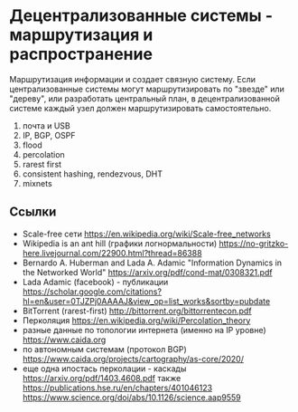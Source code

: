 #   Децентрализованные системы - маршрутизация и распространение

Маршрутизация информации и создает связную систему. Если централизованные системы могут маршрутизировать по "звезде" или "дереву", или разработать центральный план, в децентрализованной системе каждый узел должен маршрутизировать самостоятельно.

 1. почта и USB
 2. IP, BGP, OSPF
 3. flood
 4. percolation
 5. rarest first
 6. consistent hashing, rendezvous, DHT
 7. mixnets


##  Ссылки

  - Scale-free сети 
    https://en.wikipedia.org/wiki/Scale-free_networkѕ  
  - Wikipedia is an ant hill (графики логнормальности)
    https://no-gritzko-here.livejournal.com/22900.html?thread=86388
  - Bernardo A. Huberman and Lada A. Adamic 
    "Information Dynamics in the Networked World"
    https://arxiv.org/pdf/cond-mat/0308321.pdf
  - Lada Adamic (facebook) - публикации
    https://scholar.google.com/citations?hl=en&user=0TJZPj0AAAAJ&view_op=list_works&sortby=pubdate
  - BitTorrent (rarest-first)
    http://bittorrent.org/bittorrentecon.pdf
  - Перколяция https://en.wikipedia.org/wiki/Percolation_theory
  - разные данные по топологии интернета (именно на IP уровне)
    https://www.caida.org
  - по автономным системам (протокол BGP)
    https://www.caida.org/projects/cartography/as-core/2020/
  - еще одна ипостась перколации - каскады
    https://arxiv.org/pdf/1403.4608.pdf
    также
    https://publications.hse.ru/en/chapters/401046123
    https://www.science.org/doi/abs/10.1126/science.aap9559
